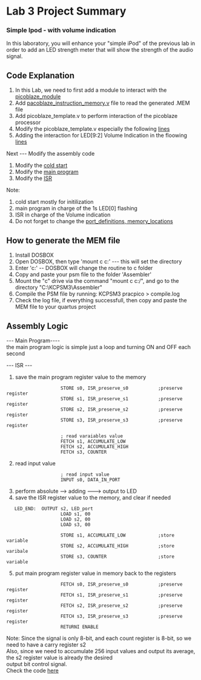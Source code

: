 # Lab 3 Project Summary
### Simple Ipod - with volume indication ###
In this laboratory, you will enhance your "simple iPod" of the
previous lab in order to add an LED strength meter that will show the
strength of the audio signal.<br />

## Code Explanation
1. In this Lab, we need to first add a module to interact with the [picoblaze_module](https://github.com/DanielTongAwesome/Simple_iPod_FPGA/blob/ea75eaad3d880d2dd7fa3b19849989545b5f70cf/Lab_3/lab2_template_de1soc/simple_ipod_solution.v#L353-L364)
2. Add [pacoblaze_instruction_memory.v](https://github.com/DanielTongAwesome/Simple_iPod_FPGA/blob/ea75eaad3d880d2dd7fa3b19849989545b5f70cf/Lab_3/lab2_template_de1soc/PicoBlaze_template/pacoblaze_instruction_memory.v#L1-L16) file to read the generated .MEM file
3. Add picoblaze_template.v to perform interaction of the picoblaze processor
4. Modify the picoblaze_template.v especially the following [lines](https://github.com/DanielTongAwesome/Simple_iPod_FPGA/blob/ea75eaad3d880d2dd7fa3b19849989545b5f70cf/Lab_3/lab2_template_de1soc/PicoBlaze_template/picoblaze_template.v#L104-L114)
5. Adding the interaction for LED[9:2] Volume Indication in the floowing [lines](https://github.com/DanielTongAwesome/Simple_iPod_FPGA/blob/ea75eaad3d880d2dd7fa3b19849989545b5f70cf/Lab_3/lab2_template_de1soc/PicoBlaze_template/picoblaze_template.v#L154-L159)

Next --- Modify the assembly code
1. Modify the [cold start](https://github.com/DanielTongAwesome/Simple_iPod_FPGA/blob/ea75eaad3d880d2dd7fa3b19849989545b5f70cf/Lab_3/Additional%20Files/pracPICO.psm#L153-L160)
2. Modify the [main program](https://github.com/DanielTongAwesome/Simple_iPod_FPGA/blob/ea75eaad3d880d2dd7fa3b19849989545b5f70cf/Lab_3/Additional%20Files/pracPICO.psm#L163-L176)
3. Modify the [ISR](https://github.com/DanielTongAwesome/Simple_iPod_FPGA/blob/ea75eaad3d880d2dd7fa3b19849989545b5f70cf/Lab_3/Additional%20Files/pracPICO.psm#L243-L355)

Note: 
1. cold start mostly for initilization
2. main program in charge of the 1s LED[0] flashing
3. ISR in charge of the Volume indication
4. Do not forget to change the [port_definitions, memory_locations](https://github.com/DanielTongAwesome/Simple_iPod_FPGA/blob/ea75eaad3d880d2dd7fa3b19849989545b5f70cf/Lab_3/Additional%20Files/pracPICO.psm#L10-L42)

## How to generate the MEM file
1. Install DOSBOX
2. Open DOSBOX, then type 'mount c c:\' --- this will set the directory
3. Enter 'c:'  -- DOSBOX will change the routine to c folder
4. Copy and paste your psm file to the folder 'Assembler'
5. Mount the "c" drive via the command "mount c c:/", and go to the directory "C:\KCPSM3\Assembler"
7. Compile the PSM file by running:  KCPSM3 pracpico > compile.log
8. Check the log file, if everything successfull, then copy and paste the MEM file to your quartus project


## Assembly Logic
--- Main Program---- <br/>
the main program logic is simple just a loop and turning ON and OFF each second

--- ISR ---<br/>
   1. save the main program register value to the memory
```text
                    STORE s0, ISR_preserve_s0           ;preserve register
                    STORE s1, ISR_preserve_s1           ;preserve register
                    STORE s2, ISR_preserve_s2           ;preserve register
                    STORE s3, ISR_preserve_s3           ;preserve register
                  
                    ; read varaiables value
                    FETCH s1, ACCUMULATE_LOW
                    FETCH s2, ACCUMULATE_HIGH
                    FETCH s3, COUNTER
```
   2. read input value 
```text
                    ; read input value
                    INPUT s0, DATA_IN_PORT
```
   3. perform absolute --> adding ---> output to LED
   4. save the ISR register value to the memory, and clear if needed
```text
   LED_END:  OUTPUT s2, LED_port                    
                    LOAD s1, 00
                    LOAD s2, 00
                    LOAD s3, 00

                    STORE s1, ACCUMULATE_LOW            ;store variable
                    STORE s2, ACCUMULATE_HIGH           ;store varibale
                    STORE s3, COUNTER                   ;store variable
```
   5. put main program register value in memory back to the registers
```text
                    FETCH s0, ISR_preserve_s0           ;preserve register
                    FETCH s1, ISR_preserve_s1           ;preserve register
                    FETCH s2, ISR_preserve_s2           ;preserve register
                    FETCH s3, ISR_preserve_s3           ;preserve register
                    RETURNI ENABLE
```
   
   Note: Since the signal is only 8-bit, and each count register is 8-bit, so we need to have a carry register s2 <br/>
   Also, since we need to accumulate 256 input values and output its average, the s2 register value is already the desired <br/>
   output bit control signal.<br/>
   Check the code [here](https://github.com/DanielTongAwesome/Simple_iPod_FPGA/blob/ea75eaad3d880d2dd7fa3b19849989545b5f70cf/Lab_3/Additional%20Files/pracPICO.psm#L289-L309)
   




